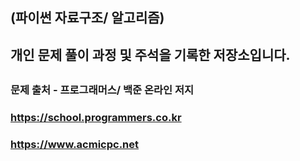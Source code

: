 ##
## (파이썬 자료구조/ 알고리즘)
## 개인 문제 풀이 과정 및 주석을 기록한 저장소입니다.
##
### 문제 출처 - 프로그래머스/ 백준 온라인 저지
### https://school.programmers.co.kr
### https://www.acmicpc.net
##
